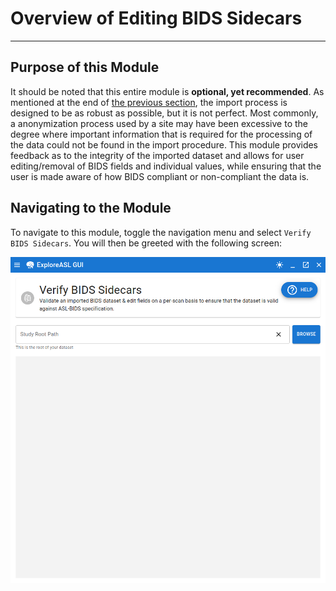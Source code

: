 # Overview of Editing BIDS Sidecars

---

## Purpose of this Module

It should be noted that this entire module is **optional, yet recommended**. As mentioned at the end of [the previous section](../1_Import/4_Running_Exploreasl_Import.md#import-process-finishes), the import process is designed to be as robust as possible, but it is not perfect. Most commonly, a anonymization process used by a site may have been excessive to the degree where important information that is required for the processing of the data could not be found in the import procedure. This module provides feedback as to the integrity of the imported dataset and allows for user editing/removal of BIDS fields and individual values, while ensuring that the user is made aware of how BIDS compliant or non-compliant the data is.

## Navigating to the Module

To navigate to this module, toggle the navigation menu and select `Verify BIDS Sidecars`. You will then be greeted with the following screen:

![BIDSDG_LandingPage](../../assets/img/Tutorial/BIDSDataGrid/0_Overview/BIDSDG_LandingPage.png)
